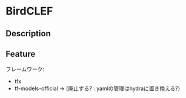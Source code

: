 # BirdCLEF

## Description

## Feature

フレームワーク:
- tfx
- tf-models-official -> (廃止する? : yamlの管理はhydraに置き換える?)


